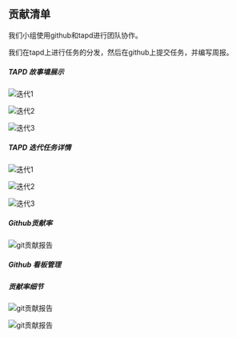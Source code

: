 ## 贡献清单



我们小组使用github和tapd进行团队协作。

我们在tapd上进行任务的分发，然后在github上提交任务，并编写周报。

##### TAPD 故事墙展示

![迭代1](https://github.com/2018SystemAnalysis/Wechat-Odering-System/tree/master/assets/images/tapd1.png)

![迭代2](https://github.com/2018SystemAnalysis/Wechat-Odering-System/tree/master/assets/images/tapd2.png)

![迭代3](https://github.com/2018SystemAnalysis/Wechat-Odering-System/tree/master/assets/images/tapd3.png)



##### TAPD 迭代任务详情

![迭代1](https://github.com/2018SystemAnalysis/Wechat-Odering-System/tree/master/assets/images/tapd4.png)

![迭代2](https://github.com/2018SystemAnalysis/Wechat-Odering-System/tree/master/assets/images/tapd5.png)

![迭代3](https://github.com/2018SystemAnalysis/Wechat-Odering-System/tree/master/assets/images/tapd6.png)



##### Github贡献率

![git贡献报告](https://github.com/2018SystemAnalysis/Wechat-Odering-System/tree/master/assets/images/git_sum.png)



##### Github 看板管理







##### 贡献率细节

![git贡献报告](https://github.com/2018SystemAnalysis/Wechat-Odering-System/tree/master/assets/images/con1.png)

![git贡献报告](https://github.com/2018SystemAnalysis/Wechat-Odering-System/tree/master/assets/images/con2.png)

